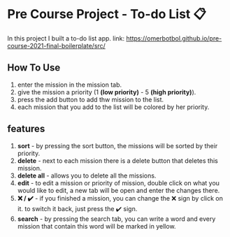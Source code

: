 # Pre Course Project - To-do List 📋

In this project I built a to-do list app.
link: https://omerbotbol.github.io/pre-course-2021-final-boilerplate/src/

## How To Use
1. enter the mission in the mission tab.
2. give the mission a priority (1 **(low priority)** - 5 **(high priority)**).
3. press the add button to add thw mission to the list.
4. each mission that you add to the list will be colored by her priority.

## features
1. **sort** - by pressing the sort button, the missions will be sorted by their priority.
2. **delete** - next to each mission there is a delete button that deletes this mission.
3. **delete all** - allows you to delete all the missions.
4. **edit** - to edit a mission or priority of mission, double click on what you would like to edit, a new tab will be open and enter the changes there.
5. **❌ / ✔️** - if you finished a mission, you can change the ❌ sign by click on it. to switch it back, just press the ✔️ sign.
6. **search** - by pressing the search tab, you can write a word and every mission that contain this word will be marked in yellow.

